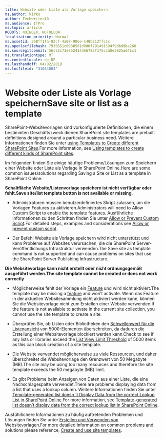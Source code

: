 ```yaml
---
title: Website oder Liste als Vorlage speichern
ms.author: kirks
author: Techwriter40
ms.audience: ITPro
ms.topic: article
ROBOTS: NOINDEX, NOFOLLOW
localization_priority: Normal
ms.assetid: 368ff1fa-82cf-4a07-986e-140b212ffc5c
ms.openlocfilehash: 7930551c0938501d006f791491594f9d6d9ba260
ms.sourcegitcommit: 56c52c73e752414d66785f175c3a0e2925ad41c1
ms.translationtype: MT
ms.contentlocale: de-DE
ms.lasthandoff: 04/02/2019
ms.locfileid: "31044004"
---
```

# <a name="save-site-or-list-as-a-template"></a><span data-ttu-id="72c80-102">Website oder Liste als Vorlage speichern</span><span class="sxs-lookup"><span data-stu-id="72c80-102">Save site or list as a template</span></span>

<span data-ttu-id="72c80-103">SharePoint-Websitevorlagen sind vorkonfigurierte Definitionen, die einem bestimmten Geschäftszweck dienen.</span><span class="sxs-lookup"><span data-stu-id="72c80-103">SharePoint site templates are prebuilt definitions designed around a particular business need.</span></span> <span data-ttu-id="72c80-104">Weitere Informationen finden Sie unter [using Templates to Create different SharePoint Sites](https://support.office.com/en-us/article/using-templates-to-create-different-kinds-of-sharepoint-sites-449eccec-ff99-4cf3-b62e-dcfee37e8da4).</span><span class="sxs-lookup"><span data-stu-id="72c80-104">For more information, see [Using templates to create different kinds of SharePoint sites](https://support.office.com/en-us/article/using-templates-to-create-different-kinds-of-sharepoint-sites-449eccec-ff99-4cf3-b62e-dcfee37e8da4).</span></span>

<span data-ttu-id="72c80-105">Im folgenden finden Sie einige häufige Probleme/Lösungen zum Speichern einer Website oder Liste als Vorlage in SharePoint Online.</span><span class="sxs-lookup"><span data-stu-id="72c80-105">Here are some common issues/solutions regarding Saving a Site or List as a template in SharePoint Online.</span></span>

<span data-ttu-id="72c80-106">**Schaltfläche Website/Listenvorlage speichern ist nicht verfügbar oder fehlt**.</span><span class="sxs-lookup"><span data-stu-id="72c80-106">**Save site/list template button is not available or missing**.</span></span> 

- <span data-ttu-id="72c80-107">Administratoren müssen benutzerdefiniertes Skript zulassen, um die Vorlagen Features zu aktivieren.</span><span class="sxs-lookup"><span data-stu-id="72c80-107">Administrators will need to Allow Custom Script to enable the template features.</span></span> <span data-ttu-id="72c80-108">Ausführliche Informationen zu den Schritten finden Sie unter [Allow or Prevent Custom Script](https://docs.microsoft.com/en-us/sharepoint/allow-or-prevent-custom-script).</span><span class="sxs-lookup"><span data-stu-id="72c80-108">For detailed steps, examples and considerations see [Allow or prevent custom script](https://docs.microsoft.com/en-us/sharepoint/allow-or-prevent-custom-script).</span></span>


- <span data-ttu-id="72c80-109">Der Befehl Website als Vorlage speichern wird nicht unterstützt und kann Probleme auf Websites verursachen, die die SharePoint Server-Veröffentlichungs Infrastruktur verwenden.</span><span class="sxs-lookup"><span data-stu-id="72c80-109">The Save site as template command is not supported and can cause problems on sites that use the SharePoint Server Publishing Infrastructure.</span></span>


**<span data-ttu-id="72c80-110">Die Websitevorlage kann nicht erstellt oder nicht ordnungsgemäß ausgeführt werden.</span><span class="sxs-lookup"><span data-stu-id="72c80-110">The site template cannot be created or does not work correctly</span></span>**

- <span data-ttu-id="72c80-111">Möglicherweise fehlt der Vorlage ein [Feature](https://social.technet.microsoft.com/wiki/contents/articles/14423.sharepoint-2013-existing-features-guid.aspx) und wird nicht aktiviert.</span><span class="sxs-lookup"><span data-stu-id="72c80-111">The template may be missing a [feature](https://social.technet.microsoft.com/wiki/contents/articles/14423.sharepoint-2013-existing-features-guid.aspx) and won’t activate.</span></span> <span data-ttu-id="72c80-112">Wenn das Feature in der aktuellen Websitesammlung nicht aktiviert werden kann, können Sie die Websitevorlage nicht zum Erstellen einer Website verwenden.</span><span class="sxs-lookup"><span data-stu-id="72c80-112">If the feature is not available to activate in the current site collection, you cannot use the site template to create a site.</span></span>


- <span data-ttu-id="72c80-113">Überprüfen Sie, ob Listen oder Bibliotheken den [Schwellenwert für die Listenansicht](https://support.office.com/en-us/article/Manage-large-lists-and-libraries-in-SharePoint-B8588DAE-9387-48C2-9248-C24122F07C59) von 5000-Elementen überschreiten, da dadurch die Erstellung einer Websitevorlage blockiert werden kann.</span><span class="sxs-lookup"><span data-stu-id="72c80-113">Check to see if any lists or libraries exceed the [List View Limit Threshold](https://support.office.com/en-us/article/Manage-large-lists-and-libraries-in-SharePoint-B8588DAE-9387-48C2-9248-C24122F07C59) of 5000 items as this can block creation of a site template.</span></span>


- <span data-ttu-id="72c80-114">Die Website verwendet möglicherweise zu viele Ressourcen, und daher überschreitet die Websitevorlage den Grenzwert von 50 Megabyte (MB).</span><span class="sxs-lookup"><span data-stu-id="72c80-114">The site may be using too many resources and therefore the site template exceeds the 50 megabyte (MB) limit.</span></span>


- <span data-ttu-id="72c80-115">Es gibt Probleme beim Anzeigen von Daten aus einer Liste, die eine Nachschlagespalte verwendet.</span><span class="sxs-lookup"><span data-stu-id="72c80-115">There are problems displaying data from a list that uses a lookup column.</span></span> <span data-ttu-id="72c80-116">Weitere Informationen finden Sie unter [Template-generated list doesn 't Display Data from the correct Lookup List in SharePoint Online](https://support.office.com/en-us/article/template-generated-list-doesn-t-display-correct-data-for-a-column-in-sharepoint-online-20430b62-e40c-4f6f-8889-aa24e80d605a).</span><span class="sxs-lookup"><span data-stu-id="72c80-116">For more information, see [Template-generated list doesn’t display data from the correct lookup list in SharePoint Online](https://support.office.com/en-us/article/template-generated-list-doesn-t-display-correct-data-for-a-column-in-sharepoint-online-20430b62-e40c-4f6f-8889-aa24e80d605a).</span></span>


<span data-ttu-id="72c80-117">Ausführlichere Informationen zu häufig auftretenden Problemen und Lösungen finden Sie unter [Erstellen und Verwenden von Websitevorlagen](https://support.office.com/en-us/article/Create-and-use-site-templates-60371B0F-00E0-4C49-A844-34759EBDD989).</span><span class="sxs-lookup"><span data-stu-id="72c80-117">For more detailed information on common problems and solutions please reference, [Create and use site templates](https://support.office.com/en-us/article/Create-and-use-site-templates-60371B0F-00E0-4C49-A844-34759EBDD989).</span></span>


